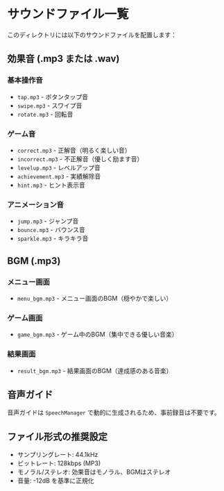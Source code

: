 # サウンドファイル一覧

このディレクトリには以下のサウンドファイルを配置します：

## 効果音 (.mp3 または .wav)

### 基本操作音
- `tap.mp3` - ボタンタップ音
- `swipe.mp3` - スワイプ音
- `rotate.mp3` - 回転音

### ゲーム音
- `correct.mp3` - 正解音（明るく楽しい音）
- `incorrect.mp3` - 不正解音（優しく励ます音）
- `levelup.mp3` - レベルアップ音
- `achievement.mp3` - 実績解除音
- `hint.mp3` - ヒント表示音

### アニメーション音
- `jump.mp3` - ジャンプ音
- `bounce.mp3` - バウンス音
- `sparkle.mp3` - キラキラ音

## BGM (.mp3)

### メニュー画面
- `menu_bgm.mp3` - メニュー画面のBGM（穏やかで楽しい）

### ゲーム画面
- `game_bgm.mp3` - ゲーム中のBGM（集中できる優しい音楽）

### 結果画面
- `result_bgm.mp3` - 結果画面のBGM（達成感のある音楽）

## 音声ガイド

音声ガイドは `SpeechManager` で動的に生成されるため、事前録音は不要です。

## ファイル形式の推奨設定

- サンプリングレート: 44.1kHz
- ビットレート: 128kbps (MP3)
- モノラル/ステレオ: 効果音はモノラル、BGMはステレオ
- 音量: -12dB を基準に正規化
